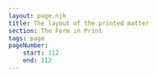```yaml
---
layout: page.njk
title: The layout of the printed matter
section: The Form in Print
tags: page
pageNumber:
    start: 112
    end: 112
---
```

